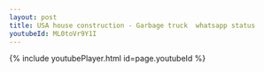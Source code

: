 ```yaml
---
layout: post
title: USA house construction - Garbage truck  whatsapp status
youtubeId: ML0toVr9Y1I
---
```


{% include youtubePlayer.html id=page.youtubeId %}
